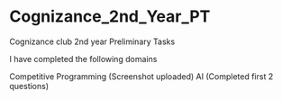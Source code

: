 # Cognizance_2nd_Year_PT
Cognizance club 2nd year Preliminary Tasks

I have completed the following domains

Competitive Programming (Screenshot uploaded)
AI (Completed first 2 questions)

